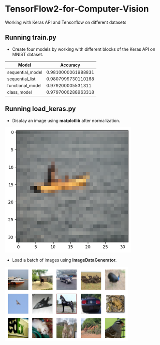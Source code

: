# TensorFlow2-for-Computer-Vision
Working with Keras API and Tensorflow on different datasets

## Running train.py
* Create four models by working with different blocks of the Keras API on MNIST dataset.

| Model  |  Accuracy |
| ------------- | ------------- |
| sequential_model  | 0.9810000061988831  |
| sequential_list  | 0.9807999730110168  |
| functional_model  | 0.979200005531311  |
| class_model  | 0.9797000288963318  |


## Running load_keras.py
* Display an image using <b>matplotlib</b> after normalization.

![Sample](https://github.com/hasanoqool/TensorFlow2-for-Computer-Vision/blob/main/images/boat.png)



* Load a batch of images using <b>ImageDataGenerator</b>.

![Batch](https://github.com/hasanoqool/TensorFlow2-for-Computer-Vision/blob/main/images/multi.png)